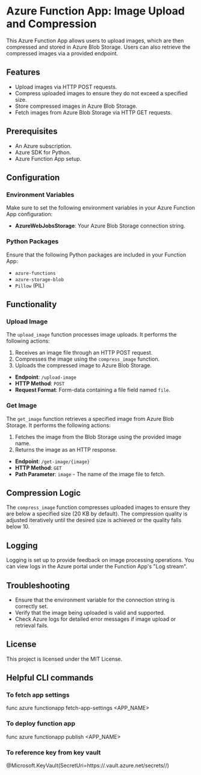 # Azure Function App: Image Upload and Compression

This Azure Function App allows users to upload images, which are then compressed and stored in Azure Blob Storage. Users can also retrieve the compressed images via a provided endpoint.

## Features

- Upload images via HTTP POST requests.
- Compress uploaded images to ensure they do not exceed a specified size.
- Store compressed images in Azure Blob Storage.
- Fetch images from Azure Blob Storage via HTTP GET requests.

## Prerequisites

- An Azure subscription.
- Azure SDK for Python.
- Azure Function App setup.

## Configuration

### Environment Variables

Make sure to set the following environment variables in your Azure Function App configuration:

- **AzureWebJobsStorage**: Your Azure Blob Storage connection string.

### Python Packages

Ensure that the following Python packages are included in your Function App:

- `azure-functions`
- `azure-storage-blob`
- `Pillow` (PIL)

## Functionality

### Upload Image

The `upload_image` function processes image uploads. It performs the following actions:

1. Receives an image file through an HTTP POST request.
2. Compresses the image using the `compress_image` function.
3. Uploads the compressed image to Azure Blob Storage.

- **Endpoint**: `/upload-image`
- **HTTP Method**: `POST`
- **Request Format**: Form-data containing a file field named `file`.

### Get Image

The `get_image` function retrieves a specified image from Azure Blob Storage. It performs the following actions:

1. Fetches the image from the Blob Storage using the provided image name.
2. Returns the image as an HTTP response.

- **Endpoint**: `/get-image/{image}`
- **HTTP Method**: `GET`
- **Path Parameter**: `image` - The name of the image file to fetch.

## Compression Logic

The `compress_image` function compresses uploaded images to ensure they are below a specified size (20 KB by default). The compression quality is adjusted iteratively until the desired size is achieved or the quality falls below 10.

## Logging

Logging is set up to provide feedback on image processing operations. You can view logs in the Azure portal under the Function App's "Log stream".

## Troubleshooting

- Ensure that the environment variable for the connection string is correctly set.
- Verify that the image being uploaded is valid and supported.
- Check Azure logs for detailed error messages if image upload or retrieval fails.

## License

This project is licensed under the MIT License.


## Helpful CLI commands
### To fetch app settings
func azure functionapp fetch-app-settings <APP_NAME>

### To deploy function app
func azure functionapp publish <APP_NAME>

### To reference key from key vault
@Microsoft.KeyVault(SecretUri=https://.vault.azure.net/secrets//)